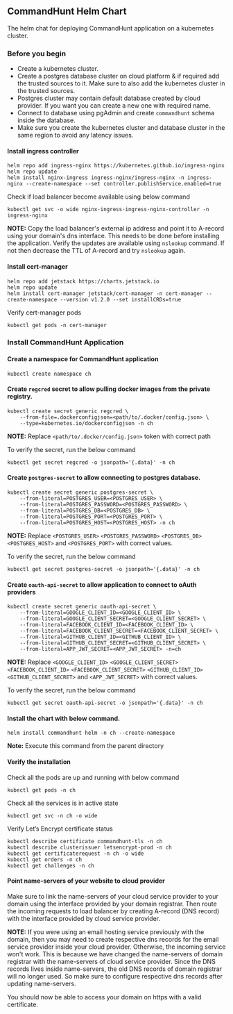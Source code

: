 ## CommandHunt Helm Chart
The helm chat for deploying CommandHunt application on a kubernetes cluster.


### Before you begin
- Create a kubernetes cluster.
- Create a postgres database cluster on cloud platform & if required add the trusted sources to it.
Make sure to also add the kubernetes cluster in the trusted sources.
- Postgres cluster may contain default database created by cloud provider.
If you want you can create a new one with required name.
- Connect to database using pgAdmin and create `commandhunt` schema inside the database.
- Make sure you create the kubernetes cluster and database cluster in the same region to avoid any latency issues.


#### Install ingress controller
```
helm repo add ingress-nginx https://kubernetes.github.io/ingress-nginx
helm repo update
helm install nginx-ingress ingress-nginx/ingress-nginx -n ingress-nginx --create-namespace --set controller.publishService.enabled=true
```

Check if load balancer become available using below command
```
kubectl get svc -o wide nginx-ingress-ingress-nginx-controller -n ingress-nginx
```

**NOTE:** Copy the load balancer's external ip address and point it to A-record using your domain's dns interface.
This needs to be done before installing the application. Verify the updates are available using `nslookup` command.
If not then decrease the TTL of A-record and try `nslookup` again.


#### Install cert-manager
```
helm repo add jetstack https://charts.jetstack.io
helm repo update
helm install cert-manager jetstack/cert-manager -n cert-manager --create-namespace --version v1.2.0 --set installCRDs=true
```

Verify cert-manager pods
```
kubectl get pods -n cert-manager
```


### Install CommandHunt Application

#### Create a namespace for CommandHunt application
```
kubectl create namespace ch
```


#### Create `regcred` secret to allow pulling docker images from the private registry.
```
kubectl create secret generic regcred \
    --from-file=.dockerconfigjson=<path/to/.docker/config.json> \
    --type=kubernetes.io/dockerconfigjson -n ch
```

**NOTE:** Replace `<path/to/.docker/config.json>` token with correct path

To verify the secret, run the below command
```
kubectl get secret regcred -o jsonpath='{.data}' -n ch
```


#### Create `postgres-secret` to allow connecting to postgres database.
```
kubectl create secret generic postgres-secret \
    --from-literal=POSTGRES_USER=<POSTGRES_USER> \
    --from-literal=POSTGRES_PASSWORD=<POSTGRES_PASSWORD> \
    --from-literal=POSTGRES_DB=<POSTGRES_DB> \
    --from-literal=POSTGRES_PORT=<POSTGRES_PORT> \
    --from-literal=POSTGRES_HOST=<POSTGRES_HOST> -n ch
```

**NOTE:** Replace `<POSTGRES_USER>` `<POSTGRES_PASSWORD>` `<POSTGRES_DB>` `<POSTGRES_HOST>` and `<POSTGRES_PORT>` with correct values.

To verify the secret, run the below command
```
kubectl get secret postgres-secret -o jsonpath='{.data}' -n ch
```


#### Create `oauth-api-secret` to allow application to connect to oAuth providers
```
kubectl create secret generic oauth-api-secret \
	--from-literal=GOOGLE_CLIENT_ID=<GOOGLE_CLIENT_ID> \
	--from-literal=GOOGLE_CLIENT_SECRET=<GOOGLE_CLIENT_SECRET> \
	--from-literal=FACEBOOK_CLIENT_ID=<FACEBOOK_CLIENT_ID> \
	--from-literal=FACEBOOK_CLIENT_SECRET=<FACEBOOK_CLIENT_SECRET> \
	--from-literal=GITHUB_CLIENT_ID=<GITHUB_CLIENT_ID> \
	--from-literal=GITHUB_CLIENT_SECRET=<GITHUB_CLIENT_SECRET> \
	--from-literal=APP_JWT_SECRET=<APP_JWT_SECRET> -n=ch
```

**NOTE:** Replace `<GOOGLE_CLIENT_ID>` `<GOOGLE_CLIENT_SECRET>` `<FACEBOOK_CLIENT_ID>` `<FACEBOOK_CLIENT_SECRET>` `<GITHUB_CLIENT_ID>` `<GITHUB_CLIENT_SECRET>` and `<APP_JWT_SECRET>` with correct values.

To verify the secret, run the below command
```
kubectl get secret oauth-api-secret -o jsonpath='{.data}' -n ch
```


#### Install the chart with below command.
```
helm install commandhunt helm -n ch --create-namespace
```
**Note:** Execute this command from the parent directory


#### Verify the installation
Check all the pods are up and running with below command
```
kubectl get pods -n ch
```

Check all the services is in active state
```
kubectl get svc -n ch -o wide
```

Verify Let’s Encrypt certificate status
```
kubectl describe certificate commandhunt-tls -n ch
kubectl describe clusterissuer letsencrypt-prod -n ch
kubectl get certificaterequest -n ch -o wide
kubectl get orders -n ch
kubectl get challenges -n ch
```


#### Point name-servers of your website to cloud provider
Make sure to link the name-servers of your cloud service provider to your domain using the interface provided by your domain registrar.
Then route the incoming requests to load balancer by creating A-record (DNS record) with the interface provided by cloud service provider.

**NOTE:** If you were using an email hosting service previously with the domain,
then you may need to create respective dns records for the email service provider inside your cloud provider.
Otherwise, the incoming service won't work. This is because we have changed the name-servers of domain registrar
with the name-servers of cloud service provider. 
Since the DNS records lives inside name-servers, the old DNS records of domain registrar will no longer used.
So make sure to configure respective dns records after updating name-servers.

You should now be able to access your domain on https with a valid certificate.
